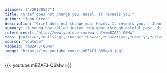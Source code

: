 ```yaml
---
aliases: ["/20130527"]
title: "Grief does not change you, Hazel. It reveals you."
author: "John Green"
description: "Grief does not change you, Hazel. It reveals you. - John Green quotes from GetInspired365.com"
summary: "A young boy called Justen, who went through doleful past, discoveres a way to change his situation greatly."
referenceurl: "http://www.youtube.com/watch?v=mBZAFJ-Q6Mw"
tags: ["Africa","Bullying","Change","Dance","Education","Family","Friendship","Good","Hardship","Hope","Kindness","Seal",]
source: "youtube"
videoid: "mBZAFJ-Q6Mw"
image: "https://img.youtube.com/vi/mBZAFJ-Q6Mw/0.jpg"
---
```


{{< youtube mBZAFJ-Q6Mw >}}
